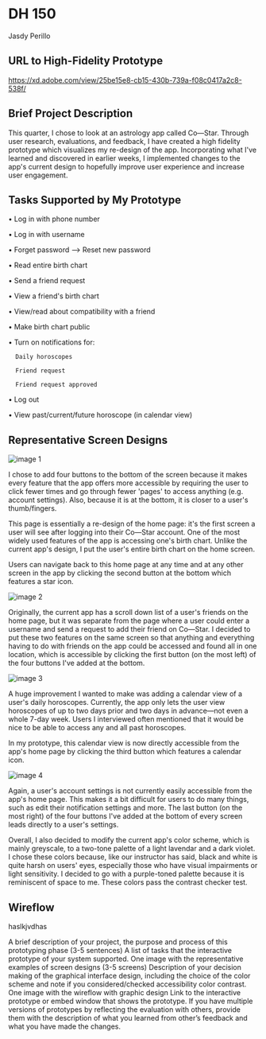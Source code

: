 # DH 150 
Jasdy Perillo

## URL to High-Fidelity Prototype
https://xd.adobe.com/view/25be15e8-cb15-430b-739a-f08c0417a2c8-538f/

## Brief Project Description
This quarter, I chose to look at an astrology app called Co—Star. Through user research, evaluations, and feedback, I have created a high fidelity prototype which visualizes my re-design of the app. Incorporating what I've learned and discovered in earlier weeks, I implemented changes to the app's current design to hopefully improve user experience and increase user engagement. 

## Tasks Supported by My Prototype
• Log in with phone number

• Log in with username

• Forget password —> Reset new password

• Read entire birth chart

• Send a friend request

• View a friend's birth chart

• View/read about compatibility with a friend

• Make birth chart public

• Turn on notifications for:

      Daily horoscopes

      Friend request

      Friend request approved
      
• Log out

• View past/current/future horoscope (in calendar view)

## Representative Screen Designs
![image 1](https://drive.google.com/uc?id=1yhxB20cHJykZGSCabhpUvVGqCFa_EF1i)

I chose to add four buttons to the bottom of the screen because it makes every feature that the app offers more accessible by requiring the user to click fewer times and go through fewer 'pages' to access anything (e.g. account settings). Also, because it is at the bottom, it is closer to a user's thumb/fingers. 

This page is essentially a re-design of the home page: it's the first screen a user will see after logging into their Co—Star account. One of the most widely used features of the app is accessing one's birth chart. Unlike the current app's design, I put the user's entire birth chart on the home screen. 

Users can navigate back to this home page at any time and at any other screen in the app by clicking the second button at the bottom which features a star icon.

![image 2](https://drive.google.com/uc?id=1Ns8lmpS3R5AaNoDGiyprpE9iQqvvTwKI)

Originally, the current app has a scroll down list of a user's friends on the home page, but it was separate from the page where a user could enter a username and send a request to add their friend on Co—Star. I decided to put these two features on the same screen so that anything and everything having to do with friends on the app could be accessed and found all in one location, which is accessible by clicking the first button (on the most left) of the four buttons I've added at the bottom. 

![image 3](https://drive.google.com/uc?id=1BLDknwuQ-tuoMjSADpBY44tCNmZW_OdR)

A huge improvement I wanted to make was adding a calendar view of a user's daily horoscopes. Currently, the app only lets the user view horoscopes of up to two days prior and two days in advance—not even a whole 7-day week. Users I interviewed often mentioned that it would be nice to be able to access any and all past horoscopes. 

In my prototype, this calendar view is now directly accessible from the app's home page by clicking the third button which features a calendar icon.

![image 4](https://drive.google.com/uc?id=1Z7nCAQ0LyQvRPU_EpW8b0MU1vEOHSBxR)

Again, a user's account settings is not currently easily accessible from the app's home page. This makes it a bit difficult for users to do many things, such as edit their notification settings and more. The last button (on the most right) of the four buttons I've added at the bottom of every screen leads directly to a user's settings.

Overall, I also decided to modify the current app's color scheme, which is mainly greyscale, to a two-tone palette of a light lavendar and a dark violet. I chose these colors because, like our instructor has said, black and white is quite harsh on users' eyes, especially those who have visual impairments or light sensitivity. I decided to go with a purple-toned palette because it is reminiscent of space to me. These colors pass the contrast checker test.

## Wireflow
haslkjvdhas

A brief description of your project, the purpose and process of this prototyping phase (3-5 sentences)
A list of tasks that the interactive prototype of your system supported.
One image with the representative examples of screen designs (3-5 screens) 
Description of your decision making of the graphical interface design, including the choice of the color scheme and note if you considered/checked accessibility color contrast.
One image with the wireflow with graphic design
Link to the interactive prototype or embed window that shows the prototype.
If you have multiple versions of prototypes by reflecting the evaluation with others, provide them with the description of what you learned from other’s feedback and what you have made the changes. 


